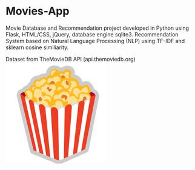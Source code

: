 # Movies-App
Movie Database and Recommendation project developed in Python using Flask, HTML/CSS, jQuery, database engine sqlite3. 
Recommendation System based on Natural Language Processing (NLP) using TF-IDF and sklearn cosine similiarity.

Dataset from TheMovieDB API (api.themoviedb.org)
![Logo](static/assets/MoviesDB_logo.svg)